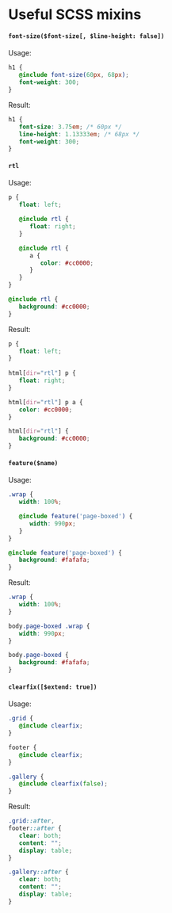 # Useful SCSS mixins

#### `font-size($font-size[, $line-height: false])`

Usage:

```scss
h1 {
   @include font-size(60px, 68px);
   font-weight: 300;
}
```

Result:

```css
h1 {
   font-size: 3.75em; /* 60px */
   line-height: 1.13333em; /* 68px */
   font-weight: 300;
}
```

#### `rtl`

Usage:

```scss
p {
   float: left;

   @include rtl {
      float: right;
   }

   @include rtl {
      a {
         color: #cc0000;
      }
   }
}

@include rtl {
   background: #cc0000;
}
```

Result:

```css
p {
   float: left;
}
  
html[dir="rtl"] p {
   float: right;
}

html[dir="rtl"] p a {
   color: #cc0000;
}

html[dir="rtl"] {
   background: #cc0000;
}
```

#### `feature($name)`

Usage:

```scss
.wrap {
   width: 100%;

   @include feature('page-boxed') {
      width: 990px;
   }
}

@include feature('page-boxed') {
   background: #fafafa;
}
```

Result:

```css
.wrap {
   width: 100%; 
}

body.page-boxed .wrap {
   width: 990px; 
}

body.page-boxed {
   background: #fafafa;
}
```

#### `clearfix([$extend: true])`

Usage:

```scss
.grid {
   @include clearfix;
}

footer {
   @include clearfix;
}

.gallery {
   @include clearfix(false);
}
```

Result:

```css
.grid::after,
footer::after {
   clear: both;
   content: "";
   display: table;
}

.gallery::after {
   clear: both;
   content: "";
   display: table;
}
```
